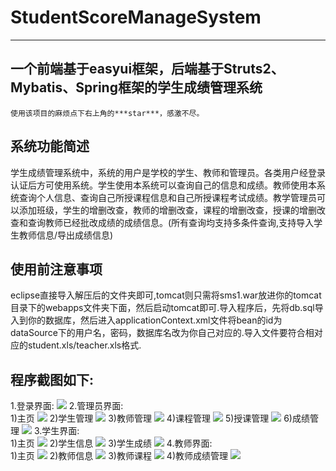 # StudentScoreManageSystem
---
   
## 一个前端基于easyui框架，后端基于Struts2、Mybatis、Spring框架的学生成绩管理系统

	使用该项目的麻烦点下右上角的***star***，感激不尽。
## 系统功能简述  

学生成绩管理系统中，系统的用户是学校的学生、教师和管理员。各类用户经登录认证后方可使用系统。学生使用本系统可以查询自己的信息和成绩。教师使用本系统查询个人信息、查询自己所授课程信息和自己所授课程考试成绩。教学管理员可以添加班级，学生的增删改查，教师的增删改查，课程的增删改查，授课的增删改查和查询教师已经批改成绩的成绩信息。(所有查询均支持多条件查询,支持导入学生教师信息/导出成绩信息)   

## 使用前注意事项  

eclipse直接导入解压后的文件夹即可,tomcat则只需将sms1.war放进你的tomcat目录下的webapps文件夹下面，然后启动tomcat即可.导入程序后，先将db.sql导入到你的数据库，然后进入applicationContext.xml文件将bean的id为dataSource下的用户名，密码，数据库名改为你自己对应的.导入文件要符合相对应的student.xls/teacher.xls格式.   

## 程序截图如下:  

1.登录界面:
![](https://i.imgur.com/v7aBMNG.png)
2.管理员界面:  
1)主页
![](https://i.imgur.com/8D6U2UY.png)
2)学生管理
![](https://i.imgur.com/Z21nBzz.png)
3)教师管理
![](https://i.imgur.com/tcWjWjK.png)
4)课程管理
![](https://i.imgur.com/wLpnbHj.png)
5)授课管理
![](https://i.imgur.com/0NzJaKp.png)
6)成绩管理
![](https://i.imgur.com/2NePabE.png)
3.学生界面:  
1)主页
![](https://i.imgur.com/tAsk7R6.png)
2)学生信息
![](https://i.imgur.com/wEeWSNG.png)
3)学生成绩
![](https://i.imgur.com/1WBy2BL.png)
4.教师界面:  
1)主页
![](https://i.imgur.com/vd9Eat9.png)
2)教师信息
![](https://i.imgur.com/jIBgf0H.png)
3)教师课程
![](https://i.imgur.com/tryxlRh.png)
4)教师成绩管理
![](https://i.imgur.com/RdL8000.png)
